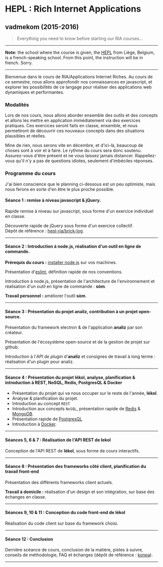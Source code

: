 # HEPL : Rich Internet Applications

## vadmekom (2015-2016)

> Everything you need to know before starting our RIA courses...

* * *

**Note:** the school where the course is given, the [HEPL](http://www.provincedeliege.be/hauteecole) from Liège, Belgium, is a french-speaking school. From this point, the instruction will be in french. Sorry.

* * *

Bienvenue dans le cours de RIA/Applications Internet Riches. Au cours de ce semestre, nous allons approfondir nos connaissances en javascript, et explorer les possibilités de ce langage pour réaliser des applications web dynamiques et performantes.

### Modalités

Lors de nos cours, nous allons aborder ensemble des outils et des concepts et allons les mettre en application immédiatement via des exercices pratiques.
Ces exercices seront faits en classe, ensemble, et nous permettront de découvrir ces nouveaux concepts dans des situations plausibles et réelles.

Mine de rien, nous serons vite en décembre, et d'ici-là, beaucoup de choses sont à voir et à faire.
Le rythme du cours sera donc soutenu. Assurez-vous d'être présent et ne vous laissez jamais distancer. Rappellez-vous qu'il n'y a pas de questions idiotes, seulement d'imbéciles réponses.

### Programme du cours

J'ai bien conscience que le planning ci-dessous est un peu optimiste, mais nous ferons en sorte d'en être le plus proche possible.

#### Séance 1 : remise à niveau javascript & jQuery.

Rapide remise à niveau sur javascript, sous forme d'un exercice individuel en classe.

Découverte rapide de jQuery sous forme d'un exercice collectif.  
Dépôt de référence : [hepl-ria/brick-log](https://github.com/hepl-ria/brick-log).

* * *

#### Séance 2 : Introduction à node.js, réalisation d'un outil en ligne de commande.

**Prérequis du cours :** [installer node.js](https://nodejs.org) sur vos machines.

Présentation d'[eslint](http://eslint.org), définition rapide de nos conventions.

Introduction à node.js, présentation de l'architecture de l'environnement et réalisation d'un outil en ligne de commande : **sòm**.

**Travail personnel :** améliorer l'outil **sòm**.

* * *

#### Séance 3 : Présentation du projet **analiz**, contribution à un projet open-source.

Présentation du framework electron & de l'application **analiz** par son créateur.

Présentation de l'écosystème open-source et de la gestion de projet sur github.

Introduction à l'*API de plugin* d'**analiz** et consignes de travail à long terme : réalisation d'un plugin pour analiz.

* * *

#### Séance 4 : Présentation du projet **lékol**, analyse, planification & introduction à REST, NoSQL, Redis, PostgresQL & Docker

* Présentation du projet qui va nous occuper sur le reste de l'année, **lékol**.
* Analyse & planification du projet.
* Introduction au concept `REST`
* Introduction aux concepts `NoSQL`, présentation rapide de [Redis](http://redis.io) & [MongoDB](http://www.mongodb.org).
* Présentation rapide de [PostgresQL](http://www.postgresql.org)
* Introduction à [Docker](http://www.docker.com).

* * *

#### Séances 5, 6 & 7 : Réalisation de l'API REST de **lekol**

Conception de l'API REST de **lékol**, sous forme de cours interactifs.

* * *

#### Séance 8 : Présentation des frameworks côté client, planification du travail front-end

Présentation des différents frameworks client actuels.

**Travail à domicile :** réalisation d'un design et son intégration, sur base des échanges en classe.

* * *

#### Séances 9, 10 & 11 : Conception du code front-end de **lékol**

Réalisation du code client sur base du framework choisi.

* * *

#### Séance 12 : Conclusion

Dernière scéance de cours, conclusion de la matière, pistes à suivre, conseils de méthodologie, FAQ et échanges (dépôt de référence : [konpa](https://github.com/leny/konpa)).

* * *
